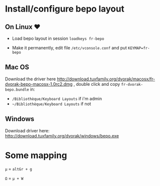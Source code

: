 # Install/configure bepo layout

## On Linux ❤️
* Load bepo layout in session
    `loadkeys fr-bepo`

* Make it permanently, edit file `/etc/vconsole.conf` and put
    `KEYMAP=fr-bepo`

## Mac OS
Download the driver here http://download.tuxfamily.org/dvorak/macosx/fr-dvorak-bepo-macosx-1.0rc2.dmg ,
double click and copy `fr-dvorak-bepo.bundle` in:
* `/Bibliothèque/Keyboard Layouts` if i'm admin
* `~/Bibliothèque/Keyboard Layouts` if not

## Windows
Download driver here: http://download.tuxfamily.org/dvorak/windows/bepo.exe

# Some mapping

`µ` = `altGr + g`

`Ω` = `µ + W`

